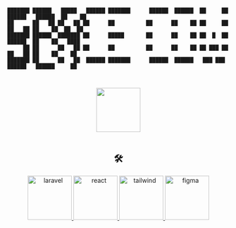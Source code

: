 ```

███████ ██████   █████   ██████ ███████      ██████  ██████  ██     ██ ██████   ██████  ██    ██ 
██      ██   ██ ██   ██ ██      ██          ██      ██    ██ ██     ██ ██   ██ ██    ██  ██  ██  
███████ ██████  ███████ ██      █████       ██      ██    ██ ██  █  ██ ██████  ██    ██   ████   
     ██ ██      ██   ██ ██      ██          ██      ██    ██ ██ ███ ██ ██   ██ ██    ██    ██    
███████ ██      ██   ██  ██████ ███████      ██████  ██████   ███ ███  ██████   ██████     ██    
                                                                                                 
                                                                                                 
```
<div id="header" align="center">
  <img src="https://media.giphy.com/media/J3MPB75dHsHQ1ZSFnK/giphy.gif" width="100"/>
</div>
  
<br/>
<h2 align="center"> 🛠 </h3>
<p align="center">
  <a href="https://laravel.com/" target="_blank" rel="noreferrer"> <img src="https://www.vectorlogo.zone/logos/laravel/laravel-icon.svg" alt="laravel" width="100" height="100"/> </a>
  <a href="https://reactjs.org/" target="_blank" rel="noreferrer"> <img src="https://www.vectorlogo.zone/logos/reactjs/reactjs-icon.svg" alt="react" width="100" height="100"/> </a> 
  <a href="https://tailwindcss.com/" target="_blank" rel="noreferrer"> <img src="https://www.vectorlogo.zone/logos/tailwindcss/tailwindcss-icon.svg" alt="tailwind" width="100" height="100"/> </a>
  <a href="https://www.figma.com/" target="_blank" rel="noreferrer"> <img src="https://www.vectorlogo.zone/logos/figma/figma-icon.svg" alt="figma" width="100" height="100"/> </a>
</p>





